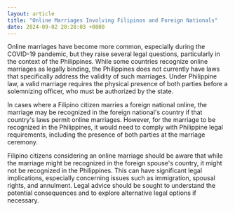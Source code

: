 ```yaml
---
layout: article
title: "Online Marriages Involving Filipinos and Foreign Nationals"
date: 2024-09-02 20:28:03 +0800
---
```


<p>Online marriages have become more common, especially during the COVID-19 pandemic, but they raise several legal questions, particularly in the context of the Philippines. While some countries recognize online marriages as legally binding, the Philippines does not currently have laws that specifically address the validity of such marriages. Under Philippine law, a valid marriage requires the physical presence of both parties before a solemnizing officer, who must be authorized by the state.</p><p>In cases where a Filipino citizen marries a foreign national online, the marriage may be recognized in the foreign national's country if that country's laws permit online marriages. However, for the marriage to be recognized in the Philippines, it would need to comply with Philippine legal requirements, including the presence of both parties at the marriage ceremony.</p><p>Filipino citizens considering an online marriage should be aware that while the marriage might be recognized in the foreign spouse's country, it might not be recognized in the Philippines. This can have significant legal implications, especially concerning issues such as immigration, spousal rights, and annulment. Legal advice should be sought to understand the potential consequences and to explore alternative legal options if necessary.</p>